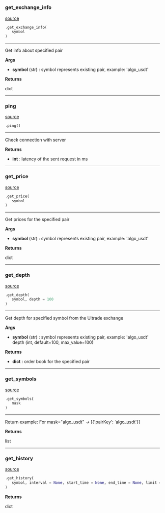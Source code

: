 #


### get_exchange_info
[source](https://github.com/ultrade-org/ultrade-python-sdk/blob/develop/ultrade/api.py/#L47)
```python
.get_exchange_info(
   symbol
)
```

---
Get info about specified pair


**Args**

* **symbol** (str) : symbol represents existing pair, example: 'algo_usdt'


**Returns**

dict

----


### ping
[source](https://github.com/ultrade-org/ultrade-python-sdk/blob/develop/ultrade/api.py/#L68)
```python
.ping()
```

---
Check connection with server


**Returns**

* **int**  : latency of the sent request in ms


----


### get_price
[source](https://github.com/ultrade-org/ultrade-python-sdk/blob/develop/ultrade/api.py/#L85)
```python
.get_price(
   symbol
)
```

---
Get prices for the specified pair


**Args**

* **symbol** (str) : symbol represents existing pair, example: 'algo_usdt'


**Returns**

dict

----


### get_depth
[source](https://github.com/ultrade-org/ultrade-python-sdk/blob/develop/ultrade/api.py/#L103)
```python
.get_depth(
   symbol, depth = 100
)
```

---
Get depth for specified symbol from the Ultrade exchange


**Args**

* **symbol** (str) : symbol represents existing pair, example: 'algo_usdt'
depth (int, default=100, max_value=100)


**Returns**

* **dict**  : order book for the specified pair


----


### get_symbols
[source](https://github.com/ultrade-org/ultrade-python-sdk/blob/develop/ultrade/api.py/#L122)
```python
.get_symbols(
   mask
)
```

---
Return example: For mask="algo_usdt" -> [{'pairKey': 'algo_usdt'}]


**Returns**

list

----


### get_history
[source](https://github.com/ultrade-org/ultrade-python-sdk/blob/develop/ultrade/api.py/#L137)
```python
.get_history(
   symbol, interval = None, start_time = None, end_time = None, limit = None, page = None
)
```


**Returns**

dict
